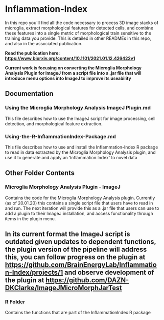 # Inflammation-Index
In this repo you'll find all the code necessary to process 3D image stacks of microglia, extract morphological features for detected cells, and combine these features into a single metric of morphological train sensitive to the training data you provide. This is detailed in other READMEs in this repo, and also in the associated publication.

**Read the publication here: https://www.biorxiv.org/content/10.1101/2021.01.12.426422v1**

**Current work is focusing on converting the Microglia Morphology Analysis Plugin for ImageJ from a script file into a .jar file that will introduce menu options into ImageJ to improve its useability**

## Documentation

### Using the Microglia Morphology Analysis ImageJ Plugin.md

This file describes how to use the ImageJ script for image processing, cell detection, and morphological feature extraction.

### Using-the-R-InflammationIndex-Package.md

This file describes how to use and install the Inflammation-Index R package to read in data extracted by the Microglia Morphology Analysis plugin, and use it to generate and apply an 'Inflammation Index' to novel data

## Other Folder Contents

### Microglia Morphology Analysis Plugin - ImageJ

Contains the code for the Microglia Morphology Analysis plugin. Currently (as of 20.01.20) this contains a single script file that users have to read in and run. The next iteration will provide this as a .jar file that users can use to add a plugin to their ImageJ installation, and access functionality through items in the plugin menu.

## In its current format the ImageJ script is outdated given updates to dependent functions, the plugin version of the pipeline will address this, you can follow progress on the plugin at https://github.com/BrainEnergyLab/Inflammation-Index/projects/1 and observe development of the plugin at https://github.com/DAZN-DKClarke/ImageJMicroMorphJarTest

### R Folder

Contains the functions that are part of the InflammationIndex R package
